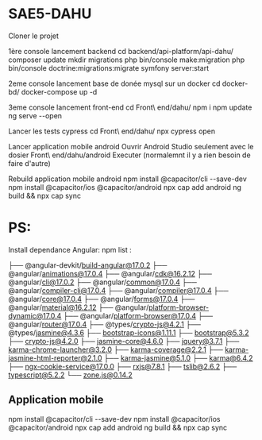 # SAE5-DAHU
Cloner le projet

1ère console lancement backend
cd backend/api-platform/api-dahu/
composer update
mkdir migrations
php bin/console make:migration
php bin/console doctrine:migrations:migrate
symfony server:start

2eme console lancement base de donée mysql sur un docker
cd docker-bd/
docker-compose up -d

3eme console lancement front-end
cd Front\ end/dahu/
npm i
npm update
ng serve --open

Lancer les tests cypress
cd Front\ end/dahu/
npx cypress open

Lancer application mobile android
Ouvrir Android Studio seulement avec le dosier Front\ end/dahu/android
Executer (normalemnt il y a rien besoin de faire d'autre)

Rebuild application mobile android
npm install @capacitor/cli --save-dev
npm install @capacitor/ios @capacitor/android
npx cap add android
ng build && npx cap sync

# PS:
Install dependance Angular:
npm list :

├── @angular-devkit/build-angular@17.0.2
├── @angular/animations@17.0.4
├── @angular/cdk@16.2.12
├── @angular/cli@17.0.2
├── @angular/common@17.0.4
├── @angular/compiler-cli@17.0.4
├── @angular/compiler@17.0.4
├── @angular/core@17.0.4
├── @angular/forms@17.0.4
├── @angular/material@16.2.12
├── @angular/platform-browser-dynamic@17.0.4
├── @angular/platform-browser@17.0.4
├── @angular/router@17.0.4
├── @types/crypto-js@4.2.1
├── @types/jasmine@4.3.6
├── bootstrap-icons@1.11.1
├── bootstrap@5.3.2
├── crypto-js@4.2.0
├── jasmine-core@4.6.0
├── jquery@3.7.1
├── karma-chrome-launcher@3.2.0
├── karma-coverage@2.2.1
├── karma-jasmine-html-reporter@2.1.0
├── karma-jasmine@5.1.0
├── karma@6.4.2
├── ngx-cookie-service@17.0.0
├── rxjs@7.8.1
├── tslib@2.6.2
├── typescript@5.2.2
└── zone.js@0.14.2


## Application mobile
npm install @capacitor/cli --save-dev
npm install @capacitor/ios @capacitor/android
npx cap add android
ng build && npx cap sync
